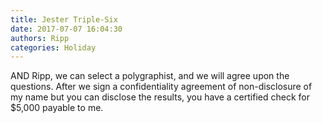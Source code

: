 ```yaml
---
title: Jester Triple-Six
date: 2017-07-07 16:04:30
authors: Ripp
categories: Holiday
---
```


 AND Ripp, we can select a polygraphist, and we will agree upon the questions. After we sign a confidentiality agreement of non-disclosure of my name but you can disclose the results, you have a certified check for $5,000 payable to me.